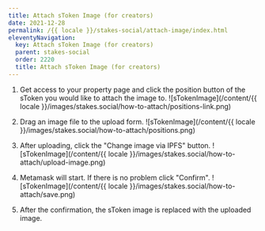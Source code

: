 ```yaml
---
title: Attach sToken Image (for creators)
date: 2021-12-28
permalink: /{{ locale }}/stakes-social/attach-image/index.html
eleventyNavigation:
  key: Attach sToken Image (for creators)
  parent: stakes-social
  order: 2220
  title: Attach sToken Image (for creators)
---
```


1. Get access to your property page and click the position button of the sToken you would like to attach the image to.
   ![sTokenImage](/content/{{ locale }}/images/stakes.social/how-to-attach/positions-link.png)

2. Drag an image file to the upload form.
   ![sTokenImage](/content/{{ locale }}/images/stakes.social/how-to-attach/positions.png)

3. After uploading, click the "Change image via IPFS" button.
   ![sTokenImage](/content/{{ locale }}/images/stakes.social/how-to-attach/upload-image.png)

4. Metamask will start. If there is no problem click "Confirm".
   ![sTokenImage](/content/{{ locale }}/images/stakes.social/how-to-attach/save.png)

5. After the confirmation, the sToken image is replaced with the uploaded image.
